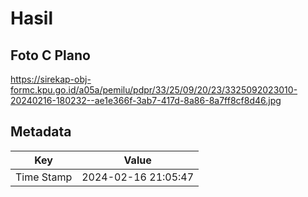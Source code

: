 # Hasil

## Foto C Plano

https://sirekap-obj-formc.kpu.go.id/a05a/pemilu/pdpr/33/25/09/20/23/3325092023010-20240216-180232--ae1e366f-3ab7-417d-8a86-8a7ff8cf8d46.jpg


## Metadata

| Key        | Value               |
| ---------- | ------------------- |
| Time Stamp | 2024-02-16 21:05:47 |



